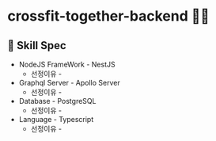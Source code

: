 # crossfit-together-backend :weight_lifting_man:

## :hammer: Skill Spec
+ NodeJS FrameWork - NestJS
    + 선정이유 -
+ Graphql Server - Apollo Server
    + 선정이유 - 
+ Database - PostgreSQL
    + 선정이유 - 
+ Language - Typescript
    + 선정이유 - 